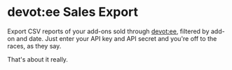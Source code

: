 devot:ee Sales Export
==============================

Export CSV reports of your add-ons sold through [devot:ee](http://devot-ee.com), filtered by add-on and date. Just enter your API key and API secret and you're off to the races, as they say.

That's about it really.